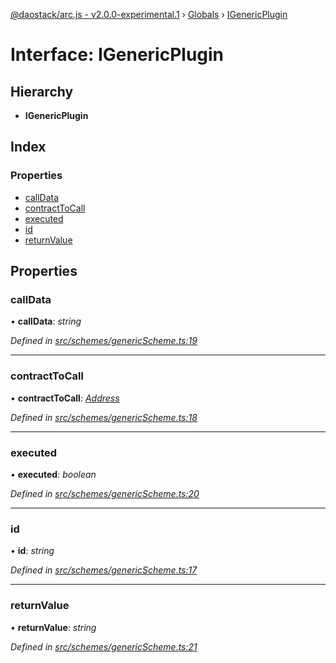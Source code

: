 [@daostack/arc.js - v2.0.0-experimental.1](../README.md) › [Globals](../globals.md) › [IGenericPlugin](igenericscheme.md)

# Interface: IGenericPlugin

## Hierarchy

* **IGenericPlugin**

## Index

### Properties

* [callData](igenericscheme.md#calldata)
* [contractToCall](igenericscheme.md#contracttocall)
* [executed](igenericscheme.md#executed)
* [id](igenericscheme.md#id)
* [returnValue](igenericscheme.md#returnvalue)

## Properties

###  callData

• **callData**: *string*

*Defined in [src/schemes/genericScheme.ts:19](https://github.com/daostack/arc.js/blob/6c661ff/src/schemes/genericScheme.ts#L19)*

___

###  contractToCall

• **contractToCall**: *[Address](../globals.md#address)*

*Defined in [src/schemes/genericScheme.ts:18](https://github.com/daostack/arc.js/blob/6c661ff/src/schemes/genericScheme.ts#L18)*

___

###  executed

• **executed**: *boolean*

*Defined in [src/schemes/genericScheme.ts:20](https://github.com/daostack/arc.js/blob/6c661ff/src/schemes/genericScheme.ts#L20)*

___

###  id

• **id**: *string*

*Defined in [src/schemes/genericScheme.ts:17](https://github.com/daostack/arc.js/blob/6c661ff/src/schemes/genericScheme.ts#L17)*

___

###  returnValue

• **returnValue**: *string*

*Defined in [src/schemes/genericScheme.ts:21](https://github.com/daostack/arc.js/blob/6c661ff/src/schemes/genericScheme.ts#L21)*
